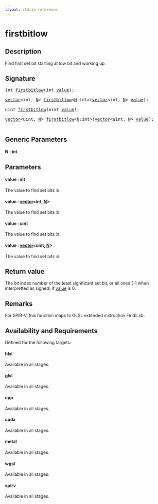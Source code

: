 ```yaml
---
layout: stdlib-reference
---
```


# firstbitlow

## Description

Find first set bit starting at low bit and working up.



## Signature 

<pre>
<span class="code_keyword">int</span> <a href="firstbitlow.html">firstbitlow</a>(<span class="code_keyword">int</span> <a href="firstbitlow.html#decl-value" class="code_param">value</a>);

<a href="../types/vector/index.html" class="code_type">vector</a>&lt;<span class="code_keyword">int</span>, <a href="firstbitlow.html#decl-N" class="code_var">N</a>&gt; <a href="firstbitlow.html">firstbitlow</a>&lt;<a href="firstbitlow.html#decl-N" class="code_var">N</a>:<span class="code_keyword">int</span>&gt;(<a href="../types/vector/index.html" class="code_type">vector</a>&lt;<span class="code_keyword">int</span>, <a href="firstbitlow.html#decl-N" class="code_var">N</a>&gt; <a href="firstbitlow.html#decl-value" class="code_param">value</a>);

<span class="code_keyword">uint</span> <a href="firstbitlow.html">firstbitlow</a>(<span class="code_keyword">uint</span> <a href="firstbitlow.html#decl-value" class="code_param">value</a>);

<a href="../types/vector/index.html" class="code_type">vector</a>&lt;<span class="code_keyword">uint</span>, <a href="firstbitlow.html#decl-N" class="code_var">N</a>&gt; <a href="firstbitlow.html">firstbitlow</a>&lt;<a href="firstbitlow.html#decl-N" class="code_var">N</a>:<span class="code_keyword">int</span>&gt;(<a href="../types/vector/index.html" class="code_type">vector</a>&lt;<span class="code_keyword">uint</span>, <a href="firstbitlow.html#decl-N" class="code_var">N</a>&gt; <a href="firstbitlow.html#decl-value" class="code_param">value</a>);

</pre>

## Generic Parameters

####  <a id="decl-N"></a>N  : int

## Parameters

####  <a id="decl-value"></a>value  : int
The value to find set bits in.

####  <a id="decl-value"></a>value  : [vector](../types/vector/index)\<int, [N](../types/vector/index#decl-N)\>
The value to find set bits in.

####  <a id="decl-value"></a>value  : uint
The value to find set bits in.

####  <a id="decl-value"></a>value  : [vector](../types/vector/index)\<uint, [N](../types/vector/index#decl-N)\>
The value to find set bits in.


## Return value
The bit index number of the least significant set bit,
or all ones (-1 when interpretted as signed) if <span class='code'><a href="firstbitlow.html#decl-value" class="code_param">value</a></span> is 0.

## Remarks
For SPIR-V, this function maps to GLSL extended instruction <span class='code'>FindILsb</span>.


## Availability and Requirements

Defined for the following targets:

#### hlsl
Available in all stages.

#### glsl
Available in all stages.

#### cpp
Available in all stages.

#### cuda
Available in all stages.

#### metal
Available in all stages.

#### wgsl
Available in all stages.

#### spirv
Available in all stages.




